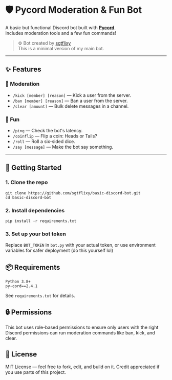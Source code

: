 # 🛡️ Pycord Moderation & Fun Bot

A basic but functional Discord bot built with **[Pycord](https://docs.pycord.dev)**.  
Includes moderation tools and a few fun commands!

> ⚙️ Bot created by [sgtflixy](https://bot.infiltra.xyz)  
> This is a minimal version of my main bot.

---

## ✨ Features

### 🔧 Moderation
- `/kick [member] [reason]` — Kick a user from the server.
- `/ban [member] [reason]` — Ban a user from the server.
- `/clear [amount]` — Bulk delete messages in a channel.

### 🎉 Fun
- `/ping` — Check the bot's latency.
- `/coinflip` — Flip a coin: Heads or Tails?
- `/roll` — Roll a six-sided dice.
- `/say [message]` — Make the bot say something.

---

## 🚀 Getting Started

### 1. Clone the repo

```
git clone https://github.com/sgtflixy/basic-discord-bot.git
cd basic-discord-bot
```

### 2. Install dependencies
```pip install -r requirements.txt```

### 3. Set up your bot token

Replace `BOT_TOKEN` in `bot.py` with your actual token,
or use environment variables for safer deployment (do this yourself lol)

## 📦 Requirements
```
Python 3.8+
py-cord==2.4.1
```
See `requirements.txt` for details.

## 🔒 Permissions

This bot uses role-based permissions to ensure only users with the right Discord permissions can run moderation commands like ban, kick, and clear.
## 📄 License

MIT License — feel free to fork, edit, and build on it.
Credit appreciated if you use parts of this project.

